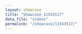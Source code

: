 ```yaml
---
layout: showcase
title: "Showcase 11543517"
data_file: "videos"
permalink: "/showcase/11543517/"
---
```

